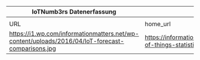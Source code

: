 |IoTNumb3rs Datenerfassung|||||||||||
| ---- | ---- | ---- | ---- | ---- | ---- | ---- | ---- | ---- | ---- | ---- |
||||||||||||
|URL|home_url|filename|device_class|device_count|market_class|market_volume|prognosis_year|publication_year|authorship_class|Dropbox folder|
|https://i1.wp.com/informationmatters.net/wp-content/uploads/2016/04/IoT-forecast-comparisons.jpg|https://informationmatters.net/internet-of-things-statistics/|file22_IoT-forecast-comparisons.jpg|device|36000000000|||2020|2017|expert|Pattoho/20190115-1503|
